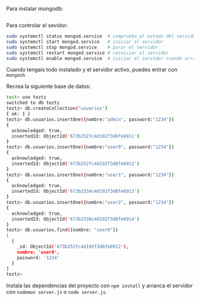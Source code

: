 Para instalar mongodb:

```bash
```

Para controlar el sevidor:

```bash
sudo systemctl status mongod.service  # comprueba el estado del servidor
sudo systemctl start mongod.service   # iniciar el servidor
sudo systemctl stop mongod.service    # parar el servidor
sudo systemctl restart mongod.service # reiniciar el servidor
sudo systemctl enable mongod.service  # iniciar el servidor cuando arranquemos el equipo
```

Cuando tengais todo instalado y el servidor activo, puedes entrar con `mongosh`

Recrea la siguiente base de datos:

```bash
test> use teztz
switched to db teztz
teztz> db.createCollection("usuarios")
{ ok: 1 }
teztz> db.usuarios.insertOne({nombre:"admin", password:"1234"})
{
  acknowledged: true,
  insertedId: ObjectId('673b2527c4d192f3d8fe6911')
}
teztz> db.usuarios.insertOne({nombre:"user0", password:"1234"})
{
  acknowledged: true,
  insertedId: ObjectId('673b252fc4d192f3d8fe6912')
}
teztz> db.usuarios.insertOne({nombre:"user1", password:"1234"})
{
  acknowledged: true,
  insertedId: ObjectId('673b2534c4d192f3d8fe6913')
}
teztz> db.usuarios.insertOne({nombre:"user2", password:"1234"})
{
  acknowledged: true,
  insertedId: ObjectId('673b2538c4d192f3d8fe6914')
}
teztz> db.usuarios.find({nombre: "user0"})
[
  {
    _id: ObjectId('673b252fc4d192f3d8fe6912'),
    nombre: 'user0',
    password: '1234'
  }
]
teztz> 
```

Instala las dependencias del proyecto con `npm install` y arranca el servidor con `nodemon server.js` o `node server.js`.
